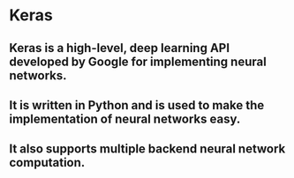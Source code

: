 # Keras 

## Keras is a high-level, deep learning API developed by Google for implementing neural networks.
## It is written in Python and is used to make the implementation of neural networks easy.
## It also supports multiple backend neural network computation.    